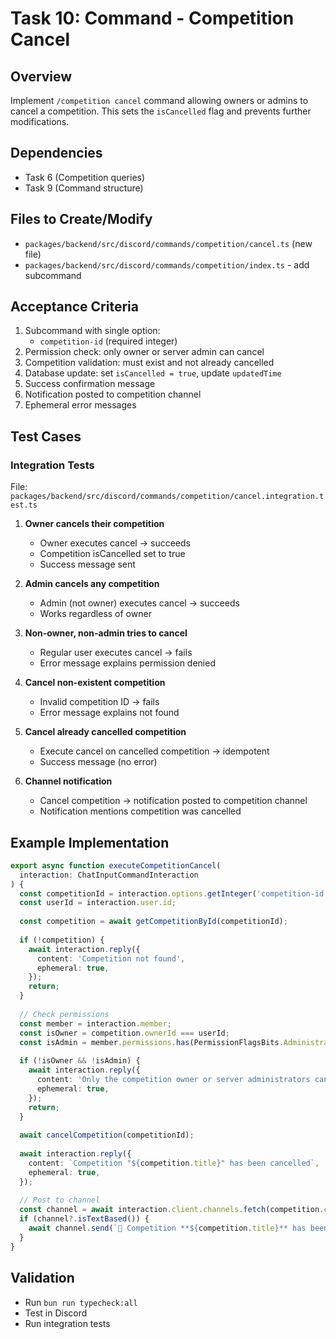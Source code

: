 # Task 10: Command - Competition Cancel

## Overview
Implement `/competition cancel` command allowing owners or admins to cancel a competition. This sets the `isCancelled` flag and prevents further modifications.

## Dependencies
- Task 6 (Competition queries)
- Task 9 (Command structure)

## Files to Create/Modify
- `packages/backend/src/discord/commands/competition/cancel.ts` (new file)
- `packages/backend/src/discord/commands/competition/index.ts` - add subcommand

## Acceptance Criteria
1. Subcommand with single option:
   - `competition-id` (required integer)
2. Permission check: only owner or server admin can cancel
3. Competition validation: must exist and not already cancelled
4. Database update: set `isCancelled = true`, update `updatedTime`
5. Success confirmation message
6. Notification posted to competition channel
7. Ephemeral error messages

## Test Cases

### Integration Tests
File: `packages/backend/src/discord/commands/competition/cancel.integration.test.ts`

1. **Owner cancels their competition**
   - Owner executes cancel → succeeds
   - Competition isCancelled set to true
   - Success message sent

2. **Admin cancels any competition**
   - Admin (not owner) executes cancel → succeeds
   - Works regardless of owner

3. **Non-owner, non-admin tries to cancel**
   - Regular user executes cancel → fails
   - Error message explains permission denied

4. **Cancel non-existent competition**
   - Invalid competition ID → fails
   - Error message explains not found

5. **Cancel already cancelled competition**
   - Execute cancel on cancelled competition → idempotent
   - Success message (no error)

6. **Channel notification**
   - Cancel competition → notification posted to competition channel
   - Notification mentions competition was cancelled

## Example Implementation
```typescript
export async function executeCompetitionCancel(
  interaction: ChatInputCommandInteraction
) {
  const competitionId = interaction.options.getInteger('competition-id', true);
  const userId = interaction.user.id;
  
  const competition = await getCompetitionById(competitionId);
  
  if (!competition) {
    await interaction.reply({
      content: 'Competition not found',
      ephemeral: true,
    });
    return;
  }
  
  // Check permissions
  const member = interaction.member;
  const isOwner = competition.ownerId === userId;
  const isAdmin = member.permissions.has(PermissionFlagsBits.Administrator);
  
  if (!isOwner && !isAdmin) {
    await interaction.reply({
      content: 'Only the competition owner or server administrators can cancel competitions',
      ephemeral: true,
    });
    return;
  }
  
  await cancelCompetition(competitionId);
  
  await interaction.reply({
    content: `Competition "${competition.title}" has been cancelled`,
    ephemeral: true,
  });
  
  // Post to channel
  const channel = await interaction.client.channels.fetch(competition.channelId);
  if (channel?.isTextBased()) {
    await channel.send(`🚫 Competition **${competition.title}** has been cancelled by <@${userId}>`);
  }
}
```

## Validation
- Run `bun run typecheck:all`
- Test in Discord
- Run integration tests


